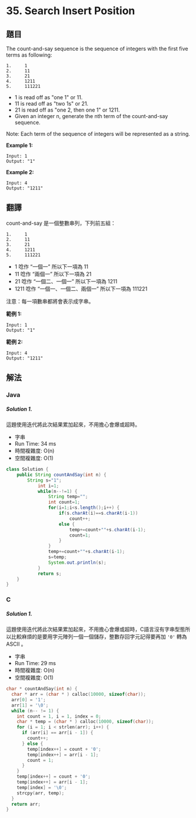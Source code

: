 # 35. Search Insert Position
## 題目

The count-and-say sequence is the sequence of integers with the first five terms as following:
```
1.     1
2.     11
3.     21
4.     1211
5.     111221
```
- 1 is read off as "one 1" or 11.
- 11 is read off as "two 1s" or 21.
- 21 is read off as "one 2, then one 1" or 1211.
- Given an integer n, generate the nth term of the count-and-say sequence.

Note: Each term of the sequence of integers will be represented as a string.

**Example 1:**

```
Input: 1
Output: "1"
```

**Example 2:**

```
Input: 4
Output: "1211"
```

## 翻譯
count-and-say 是一個整數串列，下列前五組：
```
1.     1
2.     11
3.     21
4.     1211
5.     111221
```
- 1 唸作 “一個一” 所以下一項為 11
- 11 唸作 “兩個一” 所以下一項為 21
- 21 唸作 “一個二、一個一” 所以下一項為 1211
- 1211 唸作 “一個一、一個二、兩個一” 所以下一項為 111221

注意：每一項數串都將會表示成字串。

**範例 1:**

```
Input: 1
Output: "1"
```

**範例 2:**

```
Input: 4
Output: "1211"
```


## 解法

### Java

##### Solution 1.

這題使用迭代將此次結果累加起來，不用擔心會爆或超時。

- 字串
- Run Time: 34 ms
- 時間複雜度: O(n)
- 空間複雜度: O(1)

```java
class Solution {
    public String countAndSay(int n) {
        String s="1";
    		int i=1;
    		while(n--!=1) {
    			String temp="";
    			int count=1;
    			for(i=1;i<s.length();i++) {
    				if(s.charAt(i)==s.charAt(i-1))
    					count++;
    				else {
    					temp+=count+""+s.charAt(i-1);
    					count=1;
    				}
    			}
    			temp+=count+""+s.charAt(i-1);
    			s=temp;
    			System.out.println(s);
    		}
    		return s;
    }
}
```

### C

##### Solution 1.

這題使用迭代將此次結果累加起來，不用擔心會爆或超時，C語言沒有字串型態所以比較麻煩的是要用字元陣列一個一個儲存，整數存回字元記得要再加 `'0'` 轉為 ASCII 。

- 字串
- Run Time: 29 ms
- 時間複雜度: O(n)
- 空間複雜度: O(1)

```c
char * countAndSay(int n) {
  char * arr = (char * ) calloc(10000, sizeof(char));
  arr[0] = '1';
  arr[1] = '\0';
  while (n-- != 1) {
    int count = 1, i = 1, index = 0;
    char * temp = (char * ) calloc(10000, sizeof(char));
    for (i = 1; i < strlen(arr); i++) {
      if (arr[i] == arr[i - 1]) {
        count++;
      } else {
        temp[index++] = count + '0';
        temp[index++] = arr[i - 1];
        count = 1;
      }
    }
    temp[index++] = count + '0';
    temp[index++] = arr[i - 1];
    temp[index] = '\0';
    strcpy(arr, temp);
  }
  return arr;
}
```